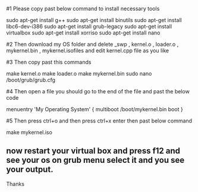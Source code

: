 #1 Please copy past below command to install necessary tools

sudo apt-get install g++
sudo apt-get install binutils
sudo apt-get install libc6-dev-i386
sudo apt-get install grub-legacy
sudo apt-get install virtualbox
sudo apt-get install xorriso
sudo apt-get install nano

#2 Then download my OS folder and delete _swp , kernel.o , loader.o , mykernel.bin , mykernel.isofiles  and edit kernel.cpp file as you like 

#3 Then copy past this commands

make kernel.o
make loader.o
make mykernel.bin
sudo nano /boot/grub/grub.cfg

#4 Then open a file you should go to the end of the file and past the below code

menuentry 'My Operating System' {
  multiboot /boot/mykernel.bin
  boot
}

#5 Then press ctrl+o and then press ctrl+x enter then past below command

make mykernel.iso

## now restart your virtual box and press f12 and see your os on grub menu select it and you see your output.
Thanks




